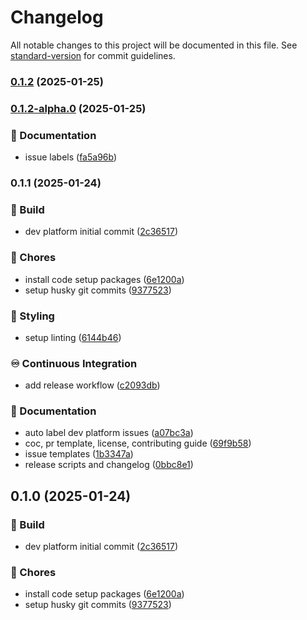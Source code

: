 # Changelog

All notable changes to this project will be documented in this file. See [standard-version](https://github.com/conventional-changelog/standard-version) for commit guidelines.

### [0.1.2](https://github.com/liviasoft/logistics-dev-platform/compare/v0.1.2-alpha.0...v0.1.2) (2025-01-25)

### [0.1.2-alpha.0](https://github.com/liviasoft/logistics-dev-platform/compare/v0.1.1...v0.1.2-alpha.0) (2025-01-25)


### 📝 Documentation

* issue labels ([fa5a96b](https://github.com/liviasoft/logistics-dev-platform/commits/fa5a96b534068e939d005bda359e9036b6c07063))

### 0.1.1 (2025-01-24)


### 🚧 Build

* dev platform initial commit ([2c36517](https://github.com/liviasoft/logistics-dev-platform/commits/2c365175bc3ecf4dfff4273cc6fdde115e24c8dd))


### 🚚 Chores

* install code setup packages ([6e1200a](https://github.com/liviasoft/logistics-dev-platform/commits/6e1200ab76404a135526a63169236f2ca60548ee))
* setup husky git commits ([9377523](https://github.com/liviasoft/logistics-dev-platform/commits/93775231351539645d7229c4430c4ffa9487e0d1))


### 🎨 Styling

* setup linting ([6144b46](https://github.com/liviasoft/logistics-dev-platform/commits/6144b4614569ba46bb4526cfd9cf7f959ababa67))


### ♾️ Continuous Integration

* add release workflow ([c2093db](https://github.com/liviasoft/logistics-dev-platform/commits/c2093db9586a4727ba041b084b762d8c5977c671))


### 📝 Documentation

* auto label dev platform issues ([a07bc3a](https://github.com/liviasoft/logistics-dev-platform/commits/a07bc3ad67044fe56c62c39a3e156977985efb51))
* coc, pr template, license, contributing guide ([69f9b58](https://github.com/liviasoft/logistics-dev-platform/commits/69f9b585f2961232b91e8c766b5018f830ae7c4d))
* issue templates ([1b3347a](https://github.com/liviasoft/logistics-dev-platform/commits/1b3347ad625d118b388e08238792a1bf72b86cef))
* release scripts and changelog ([0bbc8e1](https://github.com/liviasoft/logistics-dev-platform/commits/0bbc8e14921435dcd010011f7b8ca6eeed6d3478))

## 0.1.0 (2025-01-24)


### 🚧 Build

* dev platform initial commit ([2c36517](https://github.com/liviasoft/logistics-dev-platform/commits/2c365175bc3ecf4dfff4273cc6fdde115e24c8dd))


### 🚚 Chores

* install code setup packages ([6e1200a](https://github.com/liviasoft/logistics-dev-platform/commits/6e1200ab76404a135526a63169236f2ca60548ee))
* setup husky git commits ([9377523](https://github.com/liviasoft/logistics-dev-platform/commits/93775231351539645d7229c4430c4ffa9487e0d1))

